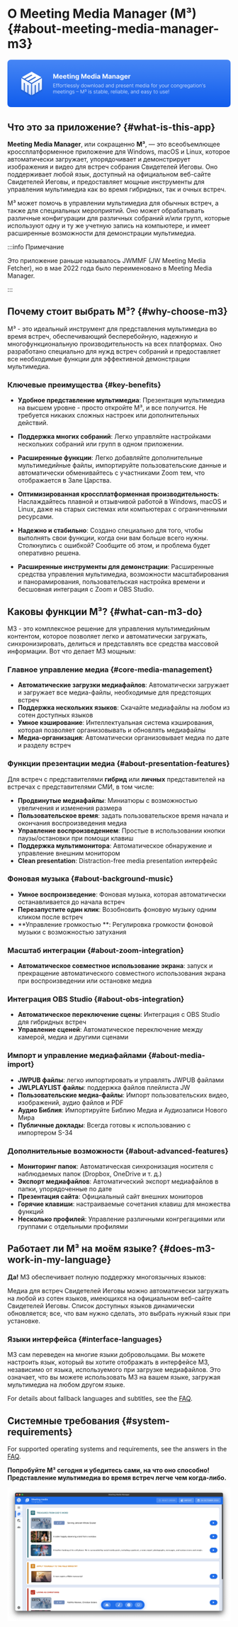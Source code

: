 # О Meeting Media Manager (M³) {#about-meeting-media-manager-m3}

![M³ banner](./../assets/m3-banner.png)

## Что это за приложение? {#what-is-this-app}

**Meeting Media Manager**, или сокращенно **M³**, — это всеобъемлющее кроссплатформенное приложение для Windows, macOS и Linux, которое автоматически загружает, упорядочивает и демонстрирует изображения и видео для встреч собрания Свидетелей Иеговы. Оно поддерживает любой язык, доступный на официальном веб-сайте Свидетелей Иеговы, и предоставляет мощные инструменты для управления мультимедиа как во время гибридных, так и очных встреч.

M³ может помочь в управлении мультимедиа для обычных встреч, а также для специальных мероприятий. Оно может обрабатывать различные конфигурации для различных собраний и/или групп, которые используют одну и ту же учетную запись на компьютере, и имеет расширенные возможности для демонстрации мультимедиа.

:::info Примечание

Это приложение раньше называлось JWMMF (JW Meeting Media Fetcher), но в мае 2022 года было переименовано в Meeting Media Manager.

:::

## Почему стоит выбрать M³? {#why-choose-m3}

M³ - это идеальный инструмент для представления мультимедиа во время встреч, обеспечивающий бесперебойную, надежную и многофункциональную производительность на всех платформах. Оно разработано специально для нужд встреч собраний и предоставляет все необходимые функции для эффективной демонстрации мультимедиа.

### Ключевые преимущества {#key-benefits}

- **Удобное представление мультимедиа**: Презентация мультимедиа на высшем уровне - просто откройте M³, и все получится. Не требуется никаких сложных настроек или дополнительных действий.

- **Поддержка многих собраний**: Легко управляйте настройками нескольких собраний или групп в одном приложении.

- **Расширенные функции**: Легко добавляйте дополнительные мультимедийные файлы, импортируйте пользовательские данные и автоматически обменивайтесь с участниками Zoom тем, что отображается в Зале Царства.

- **Оптимизированная кроссплатформенная производительность**: Наслаждайтесь плавной и отзывчивой работой в Windows, macOS и Linux, даже на старых системах или компьютерах с ограниченными ресурсами.

- **Надежно и стабильно**: Создано специально для того, чтобы выполнять свои функции, когда они вам больше всего нужны. Столкнулись с ошибкой? Сообщите об этом, и проблема будет оперативно решена.

- **Расширенные инструменты для демонстрации**: Расширенные средства управления мультимедиа, возможности масштабирования и панорамирования, пользовательская настройка времени и бесшовная интеграция с Zoom и OBS Studio.

## Каковы функции M³? {#what-can-m3-do}

M3 - это комплексное решение для управления мультимедийным контентом, которое позволяет легко и автоматически загружать, синхронизировать, делиться и представлять все средства массовой информации. Вот что делает М3 мощным:

### Главное управление медиа {#core-media-management}

- **Автоматические загрузки медиафайлов**: Автоматически загружает и загружает все медиа-файлы, необходимые для предстоящих встреч
- **Поддержка нескольких языков**: Скачайте медиафайлы на любом из сотен доступных языков
- **Умное кэширование**: Интеллектуальная система кэширования, которая позволяет организовывать и обновлять медиафайлы
- **Медиа-организация**: Автоматически организовывает медиа по дате и разделу встреч

### Функции презентации медиа {#about-presentation-features}

Для встреч с представителями **гибрид** или **личных** представителей на встречах с представителями СМИ, в том числе:

- **Продвинутые медиафайлы**: Миниатюры с возможностью увеличения и изменения размера
- **Пользовательское время**: задать пользовательское время начала и окончания воспроизведения медиа
- **Управление воспроизведением**: Простые в использовании кнопки паузы/остановки при помощи клавиш
- **Поддержка мультимонитора**: Автоматическое обнаружение и управление внешним монитором
- **Clean presentation**: Distraction-free media presentation интерфейс

### Фоновая музыка {#about-background-music}

- **Умное воспроизведение**: Фоновая музыка, которая автоматически останавливается до начала встреч
- **Перезапустите один клик**: Возобновить фоновую музыку одним кликом после встреч
- \*\*Управление громкостью \*\*: Регулировка громкости фоновой музыки с возможностью затухания

### Масштаб интеграции {#about-zoom-integration}

- **Автоматическое совместное использование экрана**: запуск и прекращение автоматического совместного использования экрана при воспроизведении или остановке медиа

### Интеграция OBS Studio {#about-obs-integration}

- **Автоматическое переключение сцены**: Интеграция с OBS Studio для гибридных встреч
- **Управление сценей**: Автоматическое переключение между камерой, медиа и другими сценами

### Импорт и управление медиафайлами {#about-media-import}

- **JWPUB файлы**: легко импортировать и управлять JWPUB файлами
- **JWLPLAYLIST файлы**: поддержка файлов плейлиста JW
- **Пользовательские медиа-файлы**: Импорт пользовательских видео, изображений, аудио файлов и PDF
- **Аудио Библия**: Импортируйте Библию Медиа и Аудиозаписи Нового Мира
- **Публичные доклады**: Всегда готовы к использованию с импортером S-34

### Дополнительные возможности {#about-advanced-features}

- **Мониторинг папок**: Автоматическая синхронизация носителя с наблюдаемых папок (Dropbox, OneDrive и т. д.)
- **Экспорт медиафайлов**: Автоматический экспорт медиафайлов в папки, упорядоченные по дате
- **Презентация сайта**: Официальный сайт внешних мониторов
- **Горячие клавиши**: настраиваемые сочетания клавиш для множества функций
- **Несколько профилей**: Управление различными конгрегациями или группами с отдельными профилями

## Работает ли M³ на моём языке? {#does-m3-work-in-my-language}

**Да!** M3 обеспечивает полную поддержку многоязычных языков:

Медиа для встреч Свидетелей Иеговы можно автоматически загружать на любой из сотен языков, имеющихся на официальном веб-сайте Свидетелей Иеговы. Список доступных языков динамически обновляется; все, что вам нужно сделать, это выбрать нужный язык при установке.

### Языки интерфейса {#interface-languages}

M3 сам переведен на многие языки добровольцами. Вы можете настроить язык, который вы хотите отображать в интерфейсе M3, независимо от языка, используемого при загрузке медиафайлов. Это означает, что вы можете использовать M3 на вашем языке, загружая мультимедиа на любом другом языке.

For details about fallback languages and subtitles, see the [FAQ](faq#language-support).

## Системные требования {#system-requirements}

For supported operating systems and requirements, see the answers in the [FAQ](faq#technical-questions).

**Попробуйте M³ сегодня и убедитесь сами, на что оно способно! Представление мультимедиа во время встреч легче чем когда-либо.**

![M³ preview](./../assets/m3-preview.png)

